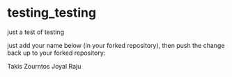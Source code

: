 # testing_testing
just a test of testing

just add your name below (in your forked repository), then push the change back up to your forked repository:

Takis Zourntos
Joyal Raju
